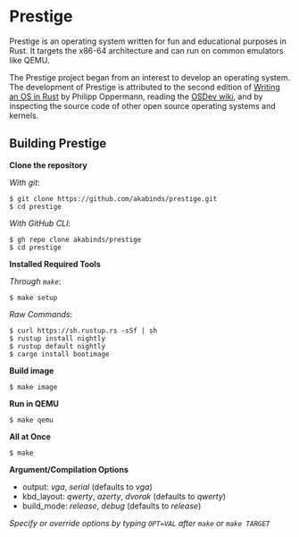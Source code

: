 # Prestige
Prestige is an operating system written for fun and educational purposes in Rust. It targets the x86-64 architecture and can run on common emulators like QEMU. 

The Prestige project began from an interest to develop an operating system. The development of Prestige is attributed to the second edition of [Writing an OS in Rust](https://os.phil-opp.com/) by Philipp Oppermann, reading the [OSDev wiki](https://wiki.osdev.org/Main_Page), and by inspecting the source code of other open source operating systems and kernels.

## Building Prestige
**Clone the repository**

*With git*:
```
$ git clone https://github.com/akabinds/prestige.git
$ cd prestige
```

*With GitHub CLI*:
```
$ gh repo clone akabinds/prestige
$ cd prestige
```

**Installed Required Tools**

*Through `make`*:
```
$ make setup
```

*Raw Commands*:
```
$ curl https://sh.rustup.rs -sSf | sh
$ rustup install nightly
$ rustup default nightly
$ cargo install bootimage
```

**Build image**
```
$ make image
```

**Run in QEMU**
```
$ make qemu
```

**All at Once**
```
$ make
```

**Argument/Compilation Options**
- output: *vga*, *serial* (defaults to *vga*)
- kbd_layout: *qwerty*, *azerty*, *dvorak* (defaults to *qwerty*)
- build_mode: *release*, *debug* (defaults to *release*)

*Specify or override options by typing `OPT=VAL` after `make` or `make TARGET`*